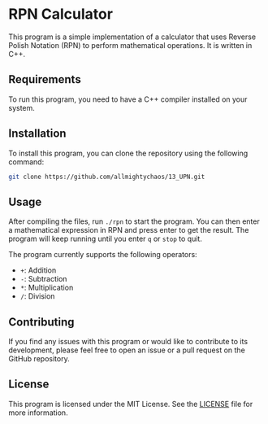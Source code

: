 # RPN Calculator

This program is a simple implementation of a calculator that uses Reverse Polish Notation (RPN) to perform mathematical operations. It is written in C++.

## Requirements

To run this program, you need to have a C++ compiler installed on your system.

## Installation

To install this program, you can clone the repository using the following command:

```bash
git clone https://github.com/allmightychaos/13_UPN.git
```


## Usage

After compiling the files, run ```./rpn``` to start the program. You can then enter a mathematical expression in RPN and press enter to get the result. The program will keep running until you enter ```q``` or ```stop``` to quit.

The program currently supports the following operators:

- `+`: Addition
- `-`: Subtraction
- `*`: Multiplication
- `/`: Division

## Contributing

If you find any issues with this program or would like to contribute to its development, please feel free to open an issue or a pull request on the GitHub repository.

## License

This program is licensed under the MIT License. See the [LICENSE](LICENCE) file for more information.

